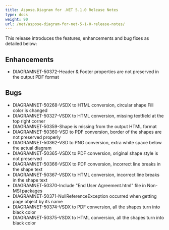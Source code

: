 ```yaml
---
title: Aspose.Diagram for .NET 5.1.0 Release Notes
type: docs
weight: 90
url: /net/aspose-diagram-for-net-5-1-0-release-notes/
---
```


This release introduces the features, enhancements and bug fixes as detailed below:
## **Enhancements**
- DIAGRAMNET-50372-Header & Footer properties are not preserved in the output PDF format
## **Bugs**
- DIAGRAMNET-50268-VSDX to HTML conversion, circular shape Fill color is changed
- DIAGRAMNET-50327-VSDX to HTML conversion, missing textfield at the top right corner
- DIAGRAMNET-50359-Shape is missing from the output HTML format
- DIAGRAMNET-50360-VSD to PDF conversion, border of the shapes are not preserved properly
- DIAGRAMNET-50362-VSD to PNG conversion, extra white space below the actual diagram
- DIAGRAMNET-50365-VSDX to PDF conversion, original shape style is not preserved
- DIAGRAMNET-50366-VSDX to PDF conversion, incorrect line breaks in the shape text
- DIAGRAMNET-50367-VSDX to HTML conversion, incorrect line breaks in the shape text
- DIAGRAMNET-50370-Include "End User Agreement.html" file in Non-MSI packages
- DIAGRAMNET-50371-NullReferenceException occurred when getting page object by its name
- DIAGRAMNET-50374-VSDX to PDF conversion, all the shapes turn into black color
- DIAGRAMNET-50375-VSDX to HTML conversion, all the shapes turn into black color
